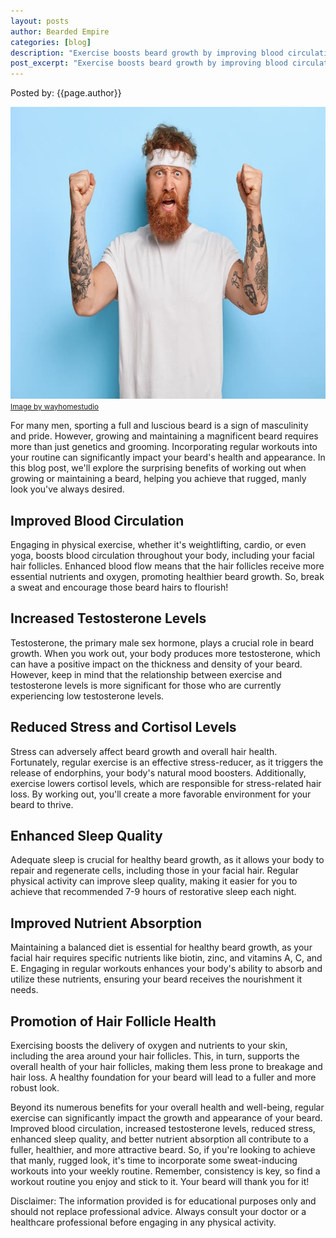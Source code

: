 ```yaml
---
layout: posts
author: Bearded Empire
categories: [blog]
description: "Exercise boosts beard growth by improving blood circulation, increasing testosterone levels, and reducing stress. Better sleep quality and improved nutrient absorption also contribute to a fuller, healthier beard. Embrace physical activity for a manly look and better overall health."
post_excerpt: "Exercise boosts beard growth by improving blood circulation, increasing testosterone levels, and reducing stress. Better sleep quality and improved nutrient absorption also contribute to a fuller, healthier beard. Embrace physical activity for a manly look and better overall health."
---
```


Posted by: {{page.author}}

<p class="text-right">
<img src="/assets/img/posts/workout-beard.jpg" alt="Man with a healthy beard" class="post-img" width="700" height="467">
<small class="text-right"><a href="https://www.freepik.com/free-photo/strong-angry-sportsman-with-red-hair-raises-tattooed-arms_12349261.htm#query=muscles%20beard&position=30&from_view=search&track=ais" rel="nofollow" target="_blank">Image by wayhomestudio</a></small>
</p>

For many men, sporting a full and luscious beard is a sign of masculinity and pride. However, growing and maintaining a magnificent beard requires more than just genetics and grooming. Incorporating regular workouts into your routine can significantly impact your beard's health and appearance. In this blog post, we'll explore the surprising benefits of working out when growing or maintaining a beard, helping you achieve that rugged, manly look you've always desired.

## Improved Blood Circulation

Engaging in physical exercise, whether it's weightlifting, cardio, or even yoga, boosts blood circulation throughout your body, including your facial hair follicles. Enhanced blood flow means that the hair follicles receive more essential nutrients and oxygen, promoting healthier beard growth. So, break a sweat and encourage those beard hairs to flourish!

## Increased Testosterone Levels

Testosterone, the primary male sex hormone, plays a crucial role in beard growth. When you work out, your body produces more testosterone, which can have a positive impact on the thickness and density of your beard. However, keep in mind that the relationship between exercise and testosterone levels is more significant for those who are currently experiencing low testosterone levels.

## Reduced Stress and Cortisol Levels

Stress can adversely affect beard growth and overall hair health. Fortunately, regular exercise is an effective stress-reducer, as it triggers the release of endorphins, your body's natural mood boosters. Additionally, exercise lowers cortisol levels, which are responsible for stress-related hair loss. By working out, you'll create a more favorable environment for your beard to thrive.

## Enhanced Sleep Quality

Adequate sleep is crucial for healthy beard growth, as it allows your body to repair and regenerate cells, including those in your facial hair. Regular physical activity can improve sleep quality, making it easier for you to achieve that recommended 7-9 hours of restorative sleep each night.

## Improved Nutrient Absorption

Maintaining a balanced diet is essential for healthy beard growth, as your facial hair requires specific nutrients like biotin, zinc, and vitamins A, C, and E. Engaging in regular workouts enhances your body's ability to absorb and utilize these nutrients, ensuring your beard receives the nourishment it needs.

## Promotion of Hair Follicle Health

Exercising boosts the delivery of oxygen and nutrients to your skin, including the area around your hair follicles. This, in turn, supports the overall health of your hair follicles, making them less prone to breakage and hair loss. A healthy foundation for your beard will lead to a fuller and more robust look.

Beyond its numerous benefits for your overall health and well-being, regular exercise can significantly impact the growth and appearance of your beard. Improved blood circulation, increased testosterone levels, reduced stress, enhanced sleep quality, and better nutrient absorption all contribute to a fuller, healthier, and more attractive beard. So, if you're looking to achieve that manly, rugged look, it's time to incorporate some sweat-inducing workouts into your weekly routine. Remember, consistency is key, so find a workout routine you enjoy and stick to it. Your beard will thank you for it!

Disclaimer: The information provided is for educational purposes only and should not replace professional advice. Always consult your doctor or a healthcare professional before engaging in any physical activity.
